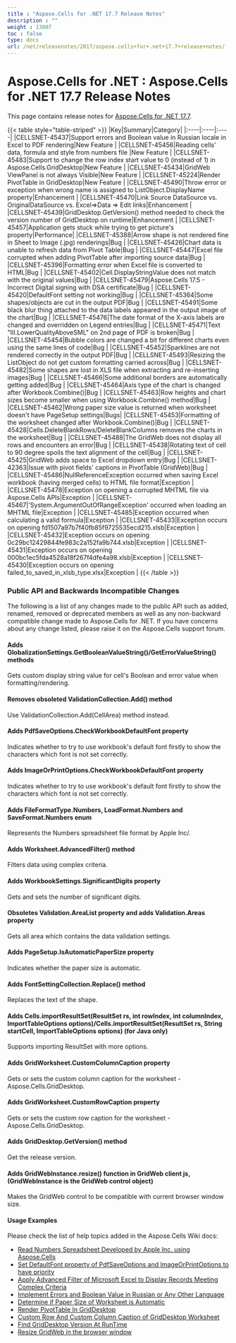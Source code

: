 ```yaml
---
title : "Aspose.Cells for .NET 17.7 Release Notes" 
description : "" 
weight : 13007 
toc : false
type: docs
url: /net/releasenotes/2017/aspose.cells+for+.net+17.7+release+notes/
---
```


# Aspose.Cells for .NET : Aspose.Cells for .NET 17.7 Release Notes


This page contains release notes for [Aspose.Cells for .NET 17.7](https://downloads.aspose.com/cells/net/new-releases/aspose.cells-for-.net-17.7/).

{{< table style="table-striped" >}}
|Key|Summary|Category|
|:----|:----|:----|
|CELLSNET-45437|Support errors and Boolean value in Russian locale in Excel to PDF rendering|New Feature |
|CELLSNET-45456|Reading cells' data, formula and style from numbers file |New Feature |
|CELLSNET-45483|Support to change the row index start value to 0 (instead of 1) in Aspose.Cells.GridDesktop|New Feature |
|CELLSNET-45434|GridWeb ViewPanel is not always Visible|New Feature |
|CELLSNET-45224|Render PivotTable in GridDesktop|New Feature |
|CELLSNET-45490|Throw error or exception when wrong name is assigned to ListObject.DisplayName property|Enhancement |
|CELLSNET-45470|Link Source DataSource vs. OriginalDataSource vs. Excel=>Data => Edit links|Enhancement |
|CELLSNET-45439|GridDesktop.GetVersion() method needed to check the version number of GridDesktop on runtime|Enhancement |
|CELLSNET-45457|Application gets stuck while trying to get picture's property|Performance|
|CELLSNET-45388|Arrow shape is not rendered fine in Sheet to Image (.jpg) renderings|Bug |
|CELLSNET-45426|Chart data is unable to refresh data from Pivot Table|Bug |
|CELLSNET-45447|Excel file corrupted when adding PivotTable after importing source data|Bug |
|CELLSNET-45396|Formatting error when Excel file is converted to HTML|Bug |
|CELLSNET-45402|Cell.DisplayStringValue does not match with the original values|Bug |
|CELLSNET-45479|Aspose.Cells 17.5 - Incorrect Digital signing with DSA certificate|Bug |
|CELLSNET-45420|DefaultFont setting not working|Bug |
|CELLSNET-45364|Some shapes/objects are cut in the output PDF|Bug |
|CELLSNET-45491|Some black blur thing attached to the data labels appeared in the output image of the chart|Bug |
|CELLSNET-45476|The date format of the X-axis labels are changed and overridden on Legend entries|Bug |
|CELLSNET-45471|Text "III.LowerQualityAboveSML" on 2nd page of PDF is broken|Bug |
|CELLSNET-45454|Bubble colors are changed a bit for different charts even using the same lines of code|Bug |
|CELLSNET-45452|Sparklines are not rendered correctly in the output PDF|Bug |
|CELLSNET-45493|Resizing the ListObject do not get custom formatting carried across|Bug |
|CELLSNET-45482|Some shapes are lost in XLS file when extracting and re-inserting images|Bug |
|CELLSNET-45466|Some additional borders are automatically getting added|Bug |
|CELLSNET-45464|Axis type of the chart is changed after Workbook.Combine()|Bug |
|CELLSNET-45463|Row heights and chart sizes become smaller when using Workbook.Combine() method|Bug |
|CELLSNET-45462|Wrong paper size value is returned when worksheet doesn't have PageSetup settings|Bugs|
|CELLSNET-45453|Formatting of the worksheet changed after Workbook.Combine()|Bug |
|CELLSNET-45428|Cells.DeleteBlankRows/DeleteBlankColumns removes the charts in the worksheet|Bug |
|CELLSNET-45488|The GridWeb does not display all rows and encounters an error|Bug |
|CELLSNET-45438|Rotating text of cell to 90 degree spoils the text alignment of the cell|Bug |
|CELLSNET-45425|GridWeb adds space to Excel dropdown entry|Bug |
|CELLSNET-42363|Issue with pivot fields' captions in PivotTable (GridWeb)|Bug |
|CELLSNET-45486|NullReferenceException occurred when saving Excel workbook (having merged cells) to HTML file format|Exception |
|CELLSNET-45478|Exception on opening a corrupted MHTML file via Aspose.Cells APIs|Exception |
|CELLSNET-45467|'System.ArgumentOutOfRangeException' occurred when loading an MHTML file|Exception |
|CELLSNET-45485|Exception occurred when calculating a valid formula|Exception |
|CELLSNET-45433|Exception occurs on opening fd1507a97b7f40fb85f9725535ecd215.xlsb|Exception |
|CELLSNET-45432|Exception occurs on opening 0c29bc12429844fe983c2a152fa9b744.xlsb|Exception |
|CELLSNET-45431|Exception occurs on opening 000bc1ec5fda4528a18f267f4dfe4a98.xlsb|Exception |
|CELLSNET-45430|Exception occurs on opening failed\_to\_saved\_in\_xlsb\_type.xlsx|Exception |
{{< /table >}}

### Public API and Backwards Incompatible Changes

The following is a list of any changes made to the public API such as added, renamed, removed or deprecated members as well as any non-backward compatible change made to Aspose.Cells for .NET. If you have concerns about any change listed, please raise it on the Aspose.Cells support forum.

#### Adds GlobalizationSettings.GetBooleanValueString()/GetErrorValueString() methods

Gets custom display string value for cell's Boolean and error value when formatting/rendering.

#### Removes obsoleted ValidationCollection.Add() method

Use ValidationCollection.Add(CellArea) method instead.

#### Adds PdfSaveOptions.CheckWorkbookDefaultFont property

Indicates whether to try to use workbook's default font firstly to show the characters which font is not set correctly.

#### Adds ImageOrPrintOptions.CheckWorkbookDefaultFont property

Indicates whether to try to use workbook's default font firstly to show the characters which font is not set correctly.

#### Adds FileFormatType.Numbers, LoadFormat.Numbers and SaveFormat.Numbers enum

Represents the Numbers spreadsheet file format by Apple Inc/.

#### Adds Worksheet.AdvancedFilter() method

Filters data using complex criteria.

#### Adds WorkbookSettings.SignificantDigits property

Gets and sets the number of significant digits.

#### Obsoletes Validation.AreaList property and adds Validation.Areas property

Gets all area which contains the data validation settings.

#### Adds PageSetup.IsAutomaticPaperSize property

Indicates whether the paper size is automatic.

#### Adds FontSettingCollection.Replace() method

Replaces the text of the shape.

#### Adds Cells.importResultSet(ResultSet rs, int rowIndex, int columnIndex, ImportTableOptions options)/Cells.importResultSet(ResultSet rs, String startCell, ImportTableOptions options) (for Java only)

Supports importing ResultSet with more options.

#### Adds GridWorksheet.CustomColumnCaption property

Gets or sets the custom column caption for the worksheet - Aspose.Cells.GridDesktop.

#### Adds GridWorksheet.CustomRowCaption property

Gets or sets the custom row caption for the worksheet - Aspose.Cells.GridDesktop.

#### Adds GridDesktop.GetVersion() method

Get the release version.

#### Adds GridWebInstance.resize() function in GridWeb client js,(GridWebInstance is the GridWeb control object)

Makes the GridWeb control to be compatible with current browser window size.

#### Usage Examples

Please check the list of help topics added in the Aspose.Cells Wiki docs:

*   [Read Numbers Spreadsheet Developed by Apple Inc. using Aspose.Cells](https://docs2.aspose.com/cells/net/developerguide/ld-sv-cvt-mng/read+numbers+spreadsheet+developed+by+apple+inc.+using+aspose.cells)
*   [Set DefaultFont property of PdfSaveOptions and ImageOrPrintOptions to have priority](https://docs2.aspose.com/cells/net/developerguide/fonts/set+defaultfont+property+of+pdfsaveoptions+and+imageorprintoptions+to+have+priority)
*   [Apply Advanced Filter of Microsoft Excel to Display Records Meeting Complex Criteria](https://docs2.aspose.com/cells/net/developerguide/data/apply+advanced+filter+of+microsoft+excel+to+display+records+meeting+complex+criteria)
*   [Implement Errors and Boolean Value in Russian or Any Other Language](https://docs2.aspose.com/cells/net/developerguide/workbooksettings/implement+errors+and+boolean+value+in+russian+or+any+other+language)
*   [Determine if Paper Size of Worksheet is Automatic](https://docs2.aspose.com/cells/net/developerguide/worksheets/pagesetupfeatures/determine+if+paper+size+of+worksheet+is+automatic)
*   [Render PivotTable In GridDesktop](https://docs2.aspose.com/cells/net/developerguide/griddesktop/pivottables/render+pivottable+in+griddesktop)
*   [Custom Row And Custom Column Caption of GridDesktop Worksheet](https://docs2.aspose.com/cells/net/developerguide/griddesktop/rowsandcolumns/custom+row+and+custom+column+caption+of+griddesktop+worksheet)
*   [Find GridDesktop Version At RunTime](https://docs2.aspose.com/cells/net/developerguide/griddesktop/griddesktop/find+griddesktop+version+at+runtime)
*   [Resize GridWeb in the browser window](https://docs2.aspose.com/cells/net/developerguide/gridweb/workingwithgridwebclientsidescript/resize+gridweb+in+the+browser+window)

